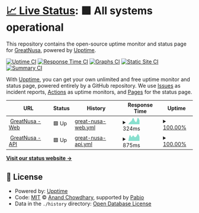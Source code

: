# [📈 Live Status](https://greatnusa.github.io/upptime): <!--live status--> **🟩 All systems operational**

This repository contains the open-source uptime monitor and status page for [GreatNusa](https://greatnusa.com), powered by [Upptime](https://github.com/upptime/upptime).

[![Uptime CI](https://github.com/greatnusa/upptime/workflows/Uptime%20CI/badge.svg)](https://github.com/greatnusa/upptime/actions?query=workflow%3A%22Uptime+CI%22)
[![Response Time CI](https://github.com/greatnusa/upptime/workflows/Response%20Time%20CI/badge.svg)](https://github.com/greatnusa/upptime/actions?query=workflow%3A%22Response+Time+CI%22)
[![Graphs CI](https://github.com/greatnusa/upptime/workflows/Graphs%20CI/badge.svg)](https://github.com/greatnusa/upptime/actions?query=workflow%3A%22Graphs+CI%22)
[![Static Site CI](https://github.com/greatnusa/upptime/workflows/Static%20Site%20CI/badge.svg)](https://github.com/greatnusa/upptime/actions?query=workflow%3A%22Static+Site+CI%22)
[![Summary CI](https://github.com/greatnusa/upptime/workflows/Summary%20CI/badge.svg)](https://github.com/greatnusa/upptime/actions?query=workflow%3A%22Summary+CI%22)

With [Upptime](https://upptime.js.org), you can get your own unlimited and free uptime monitor and status page, powered entirely by a GitHub repository. We use [Issues](https://github.com/greatnusa/upptime/issues) as incident reports, [Actions](https://github.com/greatnusa/upptime/actions) as uptime monitors, and [Pages](https://greatnusa.github.io/upptime) for the status page.

<!--start: status pages-->
<!-- This summary is generated by Upptime (https://github.com/upptime/upptime) -->
<!-- Do not edit this manually, your changes will be overwritten -->
<!-- prettier-ignore -->
| URL | Status | History | Response Time | Uptime |
| --- | ------ | ------- | ------------- | ------ |
| <img alt="" src="https://icons.duckduckgo.com/ip3/www.greatnusa.com.ico" height="13"> [GreatNusa - Web](https://www.greatnusa.com) | 🟩 Up | [great-nusa-web.yml](https://github.com/greatnusa/upptime/commits/HEAD/history/great-nusa-web.yml) | <details><summary><img alt="Response time graph" src="./graphs/great-nusa-web/response-time-week.png" height="20"> 324ms</summary><br><a href="https://greatnusa.github.io/upptime/history/great-nusa-web"><img alt="Response time 572" src="https://img.shields.io/endpoint?url=https%3A%2F%2Fraw.githubusercontent.com%2Fgreatnusa%2Fupptime%2FHEAD%2Fapi%2Fgreat-nusa-web%2Fresponse-time.json"></a><br><a href="https://greatnusa.github.io/upptime/history/great-nusa-web"><img alt="24-hour response time 258" src="https://img.shields.io/endpoint?url=https%3A%2F%2Fraw.githubusercontent.com%2Fgreatnusa%2Fupptime%2FHEAD%2Fapi%2Fgreat-nusa-web%2Fresponse-time-day.json"></a><br><a href="https://greatnusa.github.io/upptime/history/great-nusa-web"><img alt="7-day response time 324" src="https://img.shields.io/endpoint?url=https%3A%2F%2Fraw.githubusercontent.com%2Fgreatnusa%2Fupptime%2FHEAD%2Fapi%2Fgreat-nusa-web%2Fresponse-time-week.json"></a><br><a href="https://greatnusa.github.io/upptime/history/great-nusa-web"><img alt="30-day response time 249" src="https://img.shields.io/endpoint?url=https%3A%2F%2Fraw.githubusercontent.com%2Fgreatnusa%2Fupptime%2FHEAD%2Fapi%2Fgreat-nusa-web%2Fresponse-time-month.json"></a><br><a href="https://greatnusa.github.io/upptime/history/great-nusa-web"><img alt="1-year response time 572" src="https://img.shields.io/endpoint?url=https%3A%2F%2Fraw.githubusercontent.com%2Fgreatnusa%2Fupptime%2FHEAD%2Fapi%2Fgreat-nusa-web%2Fresponse-time-year.json"></a></details> | <details><summary><a href="https://greatnusa.github.io/upptime/history/great-nusa-web">100.00%</a></summary><a href="https://greatnusa.github.io/upptime/history/great-nusa-web"><img alt="All-time uptime 99.97%" src="https://img.shields.io/endpoint?url=https%3A%2F%2Fraw.githubusercontent.com%2Fgreatnusa%2Fupptime%2FHEAD%2Fapi%2Fgreat-nusa-web%2Fuptime.json"></a><br><a href="https://greatnusa.github.io/upptime/history/great-nusa-web"><img alt="24-hour uptime 100.00%" src="https://img.shields.io/endpoint?url=https%3A%2F%2Fraw.githubusercontent.com%2Fgreatnusa%2Fupptime%2FHEAD%2Fapi%2Fgreat-nusa-web%2Fuptime-day.json"></a><br><a href="https://greatnusa.github.io/upptime/history/great-nusa-web"><img alt="7-day uptime 100.00%" src="https://img.shields.io/endpoint?url=https%3A%2F%2Fraw.githubusercontent.com%2Fgreatnusa%2Fupptime%2FHEAD%2Fapi%2Fgreat-nusa-web%2Fuptime-week.json"></a><br><a href="https://greatnusa.github.io/upptime/history/great-nusa-web"><img alt="30-day uptime 100.00%" src="https://img.shields.io/endpoint?url=https%3A%2F%2Fraw.githubusercontent.com%2Fgreatnusa%2Fupptime%2FHEAD%2Fapi%2Fgreat-nusa-web%2Fuptime-month.json"></a><br><a href="https://greatnusa.github.io/upptime/history/great-nusa-web"><img alt="1-year uptime 99.97%" src="https://img.shields.io/endpoint?url=https%3A%2F%2Fraw.githubusercontent.com%2Fgreatnusa%2Fupptime%2FHEAD%2Fapi%2Fgreat-nusa-web%2Fuptime-year.json"></a></details>
| <img alt="" src="https://icons.duckduckgo.com/ip3/api.greatnusa.com.ico" height="13"> [GreatNusa - API](https://api.greatnusa.com) | 🟩 Up | [great-nusa-api.yml](https://github.com/greatnusa/upptime/commits/HEAD/history/great-nusa-api.yml) | <details><summary><img alt="Response time graph" src="./graphs/great-nusa-api/response-time-week.png" height="20"> 875ms</summary><br><a href="https://greatnusa.github.io/upptime/history/great-nusa-api"><img alt="Response time 758" src="https://img.shields.io/endpoint?url=https%3A%2F%2Fraw.githubusercontent.com%2Fgreatnusa%2Fupptime%2FHEAD%2Fapi%2Fgreat-nusa-api%2Fresponse-time.json"></a><br><a href="https://greatnusa.github.io/upptime/history/great-nusa-api"><img alt="24-hour response time 880" src="https://img.shields.io/endpoint?url=https%3A%2F%2Fraw.githubusercontent.com%2Fgreatnusa%2Fupptime%2FHEAD%2Fapi%2Fgreat-nusa-api%2Fresponse-time-day.json"></a><br><a href="https://greatnusa.github.io/upptime/history/great-nusa-api"><img alt="7-day response time 875" src="https://img.shields.io/endpoint?url=https%3A%2F%2Fraw.githubusercontent.com%2Fgreatnusa%2Fupptime%2FHEAD%2Fapi%2Fgreat-nusa-api%2Fresponse-time-week.json"></a><br><a href="https://greatnusa.github.io/upptime/history/great-nusa-api"><img alt="30-day response time 842" src="https://img.shields.io/endpoint?url=https%3A%2F%2Fraw.githubusercontent.com%2Fgreatnusa%2Fupptime%2FHEAD%2Fapi%2Fgreat-nusa-api%2Fresponse-time-month.json"></a><br><a href="https://greatnusa.github.io/upptime/history/great-nusa-api"><img alt="1-year response time 758" src="https://img.shields.io/endpoint?url=https%3A%2F%2Fraw.githubusercontent.com%2Fgreatnusa%2Fupptime%2FHEAD%2Fapi%2Fgreat-nusa-api%2Fresponse-time-year.json"></a></details> | <details><summary><a href="https://greatnusa.github.io/upptime/history/great-nusa-api">100.00%</a></summary><a href="https://greatnusa.github.io/upptime/history/great-nusa-api"><img alt="All-time uptime 99.96%" src="https://img.shields.io/endpoint?url=https%3A%2F%2Fraw.githubusercontent.com%2Fgreatnusa%2Fupptime%2FHEAD%2Fapi%2Fgreat-nusa-api%2Fuptime.json"></a><br><a href="https://greatnusa.github.io/upptime/history/great-nusa-api"><img alt="24-hour uptime 100.00%" src="https://img.shields.io/endpoint?url=https%3A%2F%2Fraw.githubusercontent.com%2Fgreatnusa%2Fupptime%2FHEAD%2Fapi%2Fgreat-nusa-api%2Fuptime-day.json"></a><br><a href="https://greatnusa.github.io/upptime/history/great-nusa-api"><img alt="7-day uptime 100.00%" src="https://img.shields.io/endpoint?url=https%3A%2F%2Fraw.githubusercontent.com%2Fgreatnusa%2Fupptime%2FHEAD%2Fapi%2Fgreat-nusa-api%2Fuptime-week.json"></a><br><a href="https://greatnusa.github.io/upptime/history/great-nusa-api"><img alt="30-day uptime 100.00%" src="https://img.shields.io/endpoint?url=https%3A%2F%2Fraw.githubusercontent.com%2Fgreatnusa%2Fupptime%2FHEAD%2Fapi%2Fgreat-nusa-api%2Fuptime-month.json"></a><br><a href="https://greatnusa.github.io/upptime/history/great-nusa-api"><img alt="1-year uptime 99.96%" src="https://img.shields.io/endpoint?url=https%3A%2F%2Fraw.githubusercontent.com%2Fgreatnusa%2Fupptime%2FHEAD%2Fapi%2Fgreat-nusa-api%2Fuptime-year.json"></a></details>

<!--end: status pages-->

[**Visit our status website →**](https://greatnusa.github.io/upptime)

## 📄 License

- Powered by: [Upptime](https://github.com/upptime/upptime)
- Code: [MIT](./LICENSE) © [Anand Chowdhary](https://anandchowdhary.com), supported by [Pabio](https://pabio.com)
- Data in the `./history` directory: [Open Database License](https://opendatacommons.org/licenses/odbl/1-0/)
